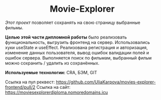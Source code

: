 <h1 align="center">Movie-Explorer</h1>

*Этот проект* позволяет сохранять на свою страницу выбранные фильмы.

**Целью этой части дипломной работы** было реализовать функциональность, выгрузить фронтенд на сервер. Использовались хуки useState и useEffect.
Реализована регистрация и авторизация, изменение данных пользователя, вывод ошибок валидации полей и ошибок сервера. Выполняется поиск по фильмам, выбранный фильм можно сохранить / удалить из сохранённых.

**Используемые технологии:**
CRA, БЭМ, GIT

Ссылка на пул реквест: https://github.com/UliaKarpova/movies-explorer-frontend/pull/2
Ссылка на сайт: https://moviesexplorerdiploma.nomoredomains.icu

